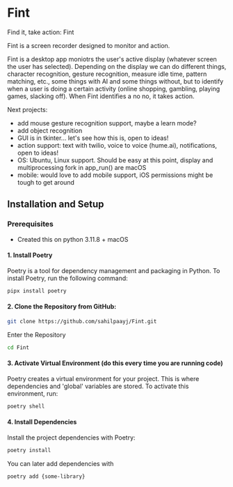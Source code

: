 # Fint
Find it, take action: Fint

Fint is a screen recorder designed to monitor and action. 

Fint is a desktop app moniotrs the user's active display (whatever screen the user has selected). Depending on the display we can do different things, character recognition, gesture recognition, measure idle time, pattern matching, etc., some things with AI and some things without, but to identify when a user is doing a certain activity (online shopping, gambling, playing games, slacking off). When Fint identifies a no no, it takes action.

Next projects:
- add mouse gesture recognition support, maybe a learn mode?
- add object recognition
- GUI is in tkinter... let's see how this is, open to ideas!
- action support: text with twilio, voice to voice (hume.ai), notifications, open to ideas!
- OS: Ubuntu, Linux support. Should be easy at this point, display and multiprocessing fork in app_run() are macOS
- mobile: would love to add mobile support, iOS permissions might be tough to get around

## Installation and Setup

### Prerequisites

- Created this on python 3.11.8 + macOS

#### 1. Install Poetry
Poetry is a tool for dependency management and packaging in Python. To install Poetry, run the following command:
```sh
pipx install poetry
```


#### 2. Clone the Repository from GitHub:
```sh
git clone https://github.com/sahilpaayj/Fint.git
```

Enter the Repository
```sh
cd Fint
```


#### 3. Activate Virtual Environment (do this every time you are running code)
Poetry creates a virtual environment for your project. This is where dependencies and 'global' variables are stored. To activate this environment, run:
```sh
poetry shell
```


#### 4. Install Dependencies

Install the project dependencies with Poetry:
```sh
poetry install
```

You can later add dependencies with 
```sh
poetry add {some-library}
```